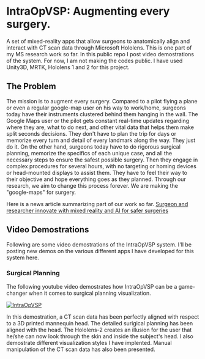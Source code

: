 # IntraOpVSP: Augmenting every surgery.
A set of mixed-reality apps that allow surgeons to anatomically align and interact with CT scan data through Microsoft Hololens. This is one part of my MS research work so far. In this public repo I post video demostrations of the system. For now, I am not making the codes public. I have used Unity3D, MRTK, Hololens 1 and 2 for this project.

## The Problem
The mission is to augment every surgery. Compared to a pilot flying a plane or even a regular google-map user on his way to work/home, surgeons today have their instruments clustered behind them hanging in the wall. The Google Maps user or the pilot gets constant real-time updates regarding where they are, what to do next, and other vital data that helps them make split seconds decisions. They don't have to plan the trip for days or memorize every turn and detail of every landmark along the way. They just do it. On the other hand, surgeons today have to do rigorous surgical planning, memorize the specifics of each unique case, and all the necessary steps to ensure the safest possible surgery. Then they engage in complex procedures for several hours, with no targeting or homing devices or head-mounted displays to assist them. They have to feel their way to their objective and hope everything goes as they planned. Through our research, we aim to change this process forever. We are making the "google-maps" for surgery.

Here is a news article summarizing part of our work so far. [Surgeon and researcher innovate with mixed reality and AI for safer surgeries](https://www.healthcareitnews.com/news/surgeon-and-researcher-innovate-mixed-reality-and-ai-safer-surgeries)

## Video Demostrations
Following are some video demostrations of the IntraOpVSP system. I'll be posting new demos on the various different apps I have developed for this system here.

### Surgical Planning
The following youtube video demostrates how IntraOpVSP can be a game-changer when it comes to surgical planning visualization.

[![IntraOpVSP](https://user-images.githubusercontent.com/29538019/137572025-15b9ccc6-e18a-435a-8401-c1c33178f9d1.jpg)](https://youtu.be/kwTxmF2W0vY)

In this demostration, a CT scan data has been perfectly aligned with respect to a 3D printed mannequin head. The detailed surigical planning has been aligned with the head. The Hololens-2 creates an illusion for the user that he/she can now look through the skin and inside the subject's head. I also demostrate different visualization styles I have implented. Manual manipulation of the CT scan data has also been presented.
